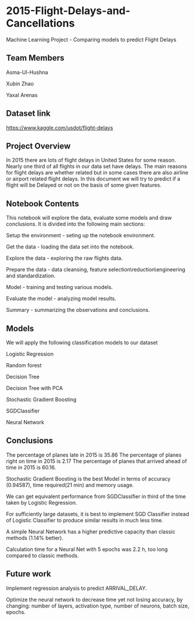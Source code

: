 # 2015-Flight-Delays-and-Cancellations
Machine Learning Project - Comparing models to predict Flight Delays

## Team Members
Asma-Ul-Hushna

Xubin Zhao

Yaxal Arenas

## Dataset link
https://www.kaggle.com/usdot/flight-delays

## Project Overview
In 2015 there are lots of flight delays in United States for some reason. Nearly one third of all flights in our data set have delays. The main reasons for flight delays are whether related but in some cases there are also airline or airport related flight delays. In this document we will try to predict if a flight will be Delayed or not on the basis of some given features.

## Notebook Contents
This notebook will explore the data, evaluate some models and draw conclusions. It is divided into the following main sections:

Setup the environment - seting up the notebook environment.

Get the data - loading the data set into the notebook.

Explore the data - exploring the raw flights data.

Prepare the data - data cleansing, feature selection\reduction\engineering and standardization.

Model - training and testing various models.

Evaluate the model - analyzing model results.

Summary - summarizing the observations and conclusions.

## Models
We will apply the following classification models to our dataset

Logistic Regression

Random forest

Decision Tree

Decision Tree with PCA

Stochastic Gradient Boosting

SGDClassifier

Neural Network

## Conclusions 
The percentage of planes late in 2015 is 35.86 The percentage of planes right on time in 2015 is 2.17 The percentage of planes that arrived ahead of time in 2015 is 60.16.

Stochastic Gradient Boosting is the best Model in terms of accuracy (0.94587), time required(21 min) and memory usage. 

We can get equivalent performance from SGDClassifier in third of the time taken by Logistic Regression.

For sufficiently large datasets, it is best to implement SGD Classifier instead of Logistic Classifier to produce similar results in much less time.

A simple Neural Network has a higher predictive capacity than classic methods (1.14% better).

Calculation time for a Neural Net with 5 epochs was 2.2 h, too long compared to classic methods.

## Future work 
Implement regression analysis to predict ARRIVAL_DELAY. 

Optimize the neural network to decrease time yet not losing accuracy, by changing: number of layers, activation type, number of neurons, batch size, epochs.
